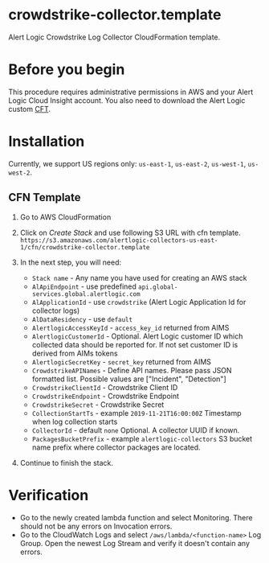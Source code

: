 # crowdstrike-collector.template

Alert Logic Crowdstrike Log Collector CloudFormation template.

 
# Before you begin

This procedure requires administrative permissions in AWS and your Alert Logic 
Cloud Insight account. You also need to download the Alert Logic custom [CFT](https://github.com/alertlogic/paws-collector/blob/master/collectors/crowdstrike/cfn/crowdstrike-collector.template).


# Installation

Currently, we support US regions only: `us-east-1`, `us-east-2`, `us-west-1`, 
`us-west-2`.


## CFN Template
1. Go to AWS CloudFormation 
1. Click on *Create Stack* and use following S3 URL with cfn template.
`https://s3.amazonaws.com/alertlogic-collectors-us-east-1/cfn/crowdstrike-collector.template`
1. In the next step, you will need:
   - `Stack name` - Any name you have used for creating an AWS stack
   - `AlApiEndpoint` - use predefined `api.global-services.global.alertlogic.com` 
   - `AlApplicationId` - use `crowdstrike` (Alert Logic Application Id for collector logs)  
   - `AlDataResidency` - use `default`
   - `AlertlogicAccessKeyId` - `access_key_id` returned from AIMS
   - `AlertlogicCustomerId` - Optional. Alert Logic customer ID which collected data should be reported for. If not set customer ID is derived from AIMs tokens
   - `AlertlogicSecretKey` - `secret_key` returned from AIMS
   - `CrowdstrikeAPINames` - Define API names. Please pass JSON formatted list. Possible values are ["Incident", "Detection"]
   - `CrowdstrikeClientId` - Crowdstrike Client ID 
   - `CrowdstrikeEndpoint` - Crowdstrike Endpoint
   - `CrowdstrikeSecret` - Crowdstrike Secret 
   - `CollectionStartTs` - example `2019-11-21T16:00:00Z` Timestamp when log collection starts
   - `CollectorId` - default `none` Optional. A collector UUID if known.
   - `PackagesBucketPrefix` - example `alertlogic-collectors` S3 bucket name prefix where collector packages are located.

1. Continue to finish the stack.


# Verification 
- Go to the newly created lambda function and select Monitoring. 
There should not be any errors on Invocation errors.
- Go to the CloudWatch Logs and select `/aws/lambda/<function-name>` Log 
Group. Open the newest Log Stream and verify it doesn't contain any errors.
